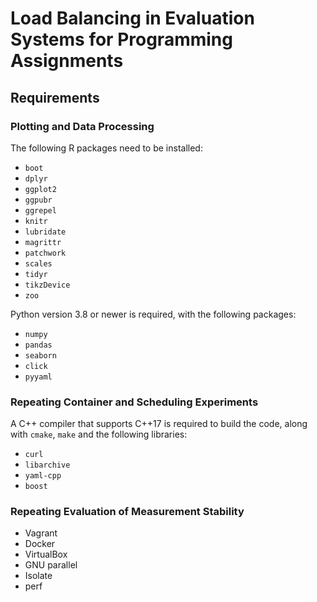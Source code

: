 # Load Balancing in Evaluation Systems for Programming Assignments

## Requirements

### Plotting and Data Processing

The following R packages need to be installed:

- `boot`
- `dplyr`
- `ggplot2`
- `ggpubr`
- `ggrepel`
- `knitr`
- `lubridate`
- `magrittr`
- `patchwork`
- `scales`
- `tidyr`
- `tikzDevice`
- `zoo`

Python version 3.8 or newer is required, with the following packages:

- `numpy`
- `pandas`
- `seaborn`
- `click`
- `pyyaml`

### Repeating Container and Scheduling Experiments

A C++ compiler that supports C++17 is required to build the code, along with 
`cmake`, `make` and the following libraries:

- `curl`
- `libarchive`
- `yaml-cpp`
- `boost`

### Repeating Evaluation of Measurement Stability

- Vagrant
- Docker
- VirtualBox
- GNU parallel
- Isolate
- perf

